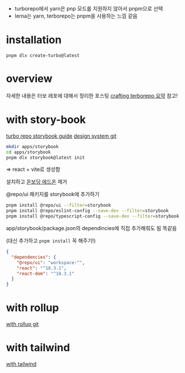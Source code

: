 - turborepo에서 yarn은 pnp 모드를 지원하지 않아서 pnpm으로 선택
- lerna는 yarn, terborepo는 pnpm을 사용하는 느낌 같음

# installation

`pnpm dlx create-turbo@latest`

# overview

자세한 내용은 터보 레포에 대해서 정리한 포스팅 [crafting terborepo 요약](222.121.79.140/posts/turborepo/2) 참고!

# with story-book

[turbo repo storybook guide](https://turbo.build/repo/docs/guides/tools/storybook)
[design system git](https://github.com/vercel/turbo/tree/main/examples/design-system)

```bash
mkdir apps/storybook
cd apps/storybook
pnpm dlx storybook@latest init
```

=> react + vite로 생성함

설치하고 [온보딩 에드온](https://github.com/storybookjs/addon-onboarding/blob/main/README.md) 제거

@repo/ui 패키지를 storybook에 추가하기

```bash
pnpm install @repo/ui --filter=storybook
pnpm install @repo/eslint-config --save-dev --filter=storybook
pnpm install @repo/typescript-config --save-dev --filter=storybook
```

app/storybook/package.json의 dependincies에 직접 추가해줘도 됨 똑같음

(대신 추가하고 `pnpm install` 꼭 해주기!)

```json
{
  "dependencies": {
    "@repo/ui": "workspace:^",
    "react": "^18.3.1",
    "react-dom": "^18.3.1"
  }
}
```

# with rollup

[with rollup git](https://github.com/vercel/turbo/tree/main/examples/with-rollup)

# with tailwind

[with tailwind](https://github.com/vercel/turbo/tree/main/examples/with-tailwind)
